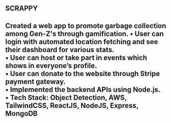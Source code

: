 ## SCRAPPY
Created a web app to promote garbage collection among Gen-Z's through gamification.
• User can login with automated location fetching and see their dashboard for various stats.</br>
• User can host or take part in events which shows in everyone’s profile.</br>
• User can donate to the website through Stripe payment gateway.</br>
• Implemented the backend APIs using Node.js.</br>
• **Tech Stack**: Object Detection, AWS, TailwindCSS, ReactJS, NodeJS, Express, MongoDB
---